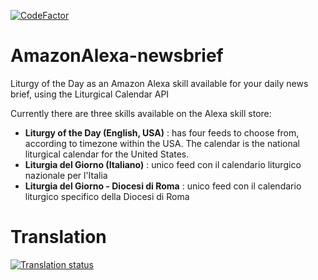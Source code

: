 [![CodeFactor](https://www.codefactor.io/repository/github/liturgical-calendar/amazonalexa-newsbrief/badge)](https://www.codefactor.io/repository/github/liturgical-calendar/amazonalexa-newsbrief)

# AmazonAlexa-newsbrief
Liturgy of the Day as an Amazon Alexa skill available for your daily news brief, using the Liturgical Calendar API

Currently there are three skills available on the Alexa skill store:

* **Liturgy of the Day (English, USA)** : has four feeds to choose from, according to timezone within the USA. The calendar is the national liturgical calendar for the United States.
* **Liturgia del Giorno (Italiano)** : unico feed con il calendario liturgico nazionale per l'Italia
* **Liturgia del Giorno - Diocesi di Roma** : unico feed con il calendario liturgico specifico della Diocesi di Roma

# Translation
<a href="https://translate.johnromanodorazio.com/engage/liturgical-calendar/">
<img src="https://translate.johnromanodorazio.com/widgets/liturgical-calendar/-/alexa-newsbrief/open-graph.png" alt="Translation status" />
</a>
